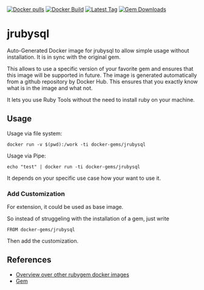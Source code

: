 [![Docker pulls](https://img.shields.io/docker/pulls/rubygem/jrubysql.svg)](https://hub.docker.com/r/rubygem/jrubysql/)
[![Docker Build](https://img.shields.io/docker/automated/rubygem/jrubysql.svg)](https://hub.docker.com/r/rubygem/jrubysql/)
[![Latest Tag](https://img.shields.io/github/tag/docker-rubygem/jrubysql.svg)](https://hub.docker.com/r/rubygem/jrubysql/)
[![Gem Downloads](https://img.shields.io/gem/dt/jrubysql.svg)](https://rubygems.org/gems/jrubysql/)
# jrubysql

Auto-Generated Docker image for jrubysql to allow simple usage without installation.
It is in sync with the original gem.

This allows to use a specific version of your favorite gem and ensures that this image will be supported in future.
The image is generated automatically from a github repository by Docker Hub.
This ensures that you exactly know what is in the image and what not.

It lets you use Ruby Tools without the need to install ruby on your machine.

## Usage

Usage via file system:

`docker run -v $(pwd):/work -ti docker-gems/jrubysql`

Usage via Pipe:

`echo "test" | docker run -ti docker-gems/jrubysql`

It depends on your specific use case how your want to use it.

### Add Customization

For extension, it could be used as base image.

So instead of struggeling with the installation of a gem, just write

`FROM docker-gems/jrubysql`

Then add the customization.

## References

 - [Overview over other rubygem docker images](https://github.com/thinkbot/docker-rubygem)
 - [Gem](https://rubygems.org/gems/jrubysql/)
